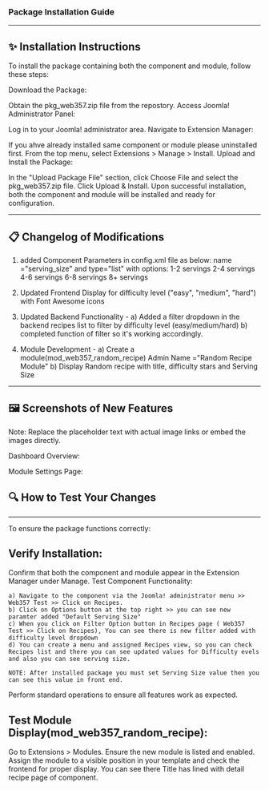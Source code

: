 ### Package Installation Guide
------------------------------
## ✨ Installation Instructions
To install the package containing both the component and module, follow these steps:

Download the Package:

Obtain the pkg_web357.zip file from the repostory.
Access Joomla! Administrator Panel:

Log in to your Joomla! administrator area.
Navigate to Extension Manager:

If you ahve already installed same component or module please uninstalled first.
From the top menu, select Extensions > Manage > Install.
Upload and Install the Package:

In the "Upload Package File" section, click Choose File and select the pkg_web357.zip file.
Click Upload & Install.
Upon successful installation, both the component and module will be installed and ready for configuration.
_____________________________________
## 📋 Changelog of Modifications
1) added Component Parameters in config.xml file as below:
	name ="serving_size" and type="list" with options:
	1-2 servings
	2-4 servings
	4-6 servings
	6-8 servings
	8+ servings

2) Updated Frontend Display for difficulty level ("easy", "medium", "hard") with  Font Awesome icons

3) Updated Backend Functionality - 
	a) Added a filter dropdown in the backend recipes list to filter by difficulty level (easy/medium/hard)
	b) completed function of filter so it's working accordingly.

4) Module Development - 
  a) Create a module(mod_web357_random_recipe) Admin Name ="Random Recipe Module"
  b) Display Random recipe with title, difficulty stars and Serving Size

----------------------------------
## 🖼️ Screenshots of New Features

Note: Replace the placeholder text with actual image links or embed the images directly.

Dashboard Overview:

Module Settings Page:


## 🔍 How to Test Your Changes
-------------------------------
To ensure the package functions correctly:

## Verify Installation:

Confirm that both the component and module appear in the Extension Manager under Manage.
Test Component Functionality:

	a) Navigate to the component via the Joomla! administrator menu >> Web357 Test >> Click on Recipes.
	b) Click on Options button at the top right >> you can see new paramter added "Default Serving Size"
	c) When you click on Filter Option button in Recipes page ( Web357 Test >> Click on Recipes), You can see there is new filter added with difficulty level dropdown
	d) You can create a menu and assigned Recipes view, so you can check Recipes list and there you can see updated values for Difficulty evels and also you can see serving size.

	NOTE: After installed package you must set Serving Size value then you can see this value in front end.

 Perform standard operations to ensure all features work as expected.


## Test Module Display(mod_web357_random_recipe):

Go to Extensions > Modules.
Ensure the new module is listed and enabled.
Assign the module to a visible position in your template and check the frontend for proper display.
You can see there Title has lined with detail recipe page of component.


